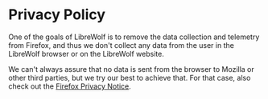 # Privacy Policy

One of the goals of LibreWolf is to remove the data collection and telemetry
from Firefox, and thus we don't collect any data from the user in the LibreWolf
browser or on the LibreWolf website.

We can't always assure that no data is sent from the browser to Mozilla or other
third parties, but we try our best to achieve that. For that case, also check
out the
[Firefox Privacy Notice](https://www.mozilla.org/en-US/privacy/firefox/).
